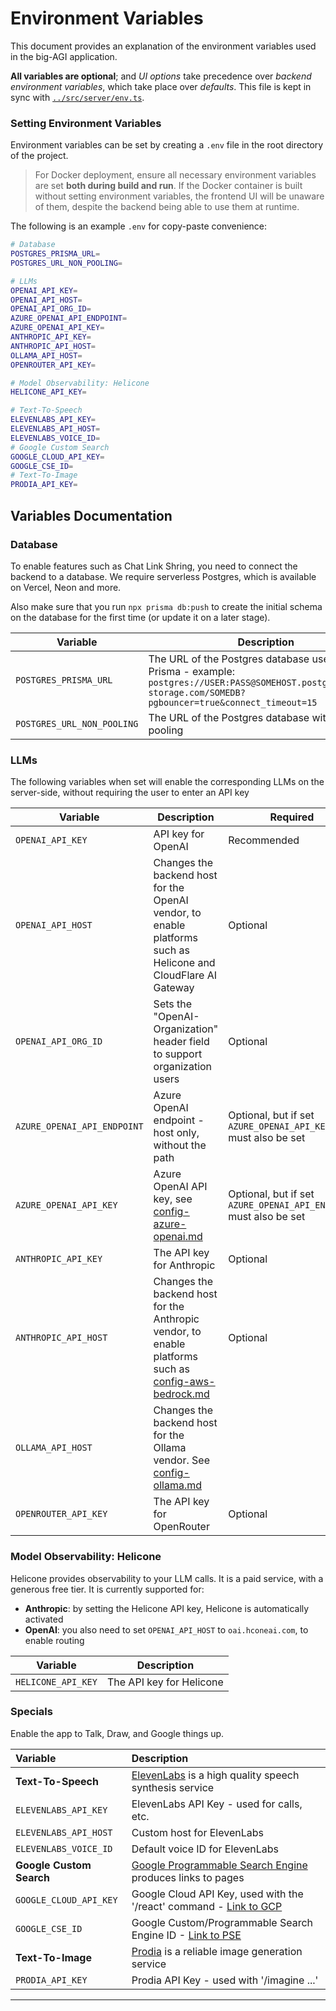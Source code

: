 # Environment Variables

This document provides an explanation of the environment variables used in the big-AGI application.

**All variables are optional**; and _UI options_ take precedence over _backend environment variables_,
which take place over _defaults_. This file is kept in sync with [`../src/server/env.ts`](../src/server/env.ts).

### Setting Environment Variables

Environment variables can be set by creating a `.env` file in the root directory of the project.

> For Docker deployment, ensure all necessary environment variables are set **both during build and run**.
> If the Docker container is built without setting environment variables, the frontend UI will be unaware
> of them, despite the backend being able to use them at runtime.

The following is an example `.env` for copy-paste convenience:

```bash
# Database
POSTGRES_PRISMA_URL=
POSTGRES_URL_NON_POOLING=

# LLMs
OPENAI_API_KEY=
OPENAI_API_HOST=
OPENAI_API_ORG_ID=
AZURE_OPENAI_API_ENDPOINT=
AZURE_OPENAI_API_KEY=
ANTHROPIC_API_KEY=
ANTHROPIC_API_HOST=
OLLAMA_API_HOST=
OPENROUTER_API_KEY=

# Model Observability: Helicone
HELICONE_API_KEY=

# Text-To-Speech
ELEVENLABS_API_KEY=
ELEVENLABS_API_HOST=
ELEVENLABS_VOICE_ID=
# Google Custom Search
GOOGLE_CLOUD_API_KEY=
GOOGLE_CSE_ID=
# Text-To-Image
PRODIA_API_KEY=
```

## Variables Documentation

### Database

To enable features such as Chat Link Shring, you need to connect the backend to a database. We require
serverless Postgres, which is available on Vercel, Neon and more.

Also make sure that you run `npx prisma db:push` to create the initial schema on the database for the
first time (or update it on a later stage).

| Variable                   | Description                                                                                                                                                     |
|----------------------------|-----------------------------------------------------------------------------------------------------------------------------------------------------------------|
| `POSTGRES_PRISMA_URL`      | The URL of the Postgres database used by Prisma - example: `postgres://USER:PASS@SOMEHOST.postgres.vercel-storage.com/SOMEDB?pgbouncer=true&connect_timeout=15` |
| `POSTGRES_URL_NON_POOLING` | The URL of the Postgres database without pooling                                                                                                                |

### LLMs

The following variables when set will enable the corresponding LLMs on the server-side, without
requiring the user to enter an API key

| Variable                    | Description                                                                                                                   | Required                                                          |
|-----------------------------|-------------------------------------------------------------------------------------------------------------------------------|-------------------------------------------------------------------|
| `OPENAI_API_KEY`            | API key for OpenAI                                                                                                            | Recommended                                                       |
| `OPENAI_API_HOST`           | Changes the backend host for the OpenAI vendor, to enable platforms such as Helicone and CloudFlare AI Gateway                | Optional                                                          |
| `OPENAI_API_ORG_ID`         | Sets the "OpenAI-Organization" header field to support organization users                                                     | Optional                                                          |
| `AZURE_OPENAI_API_ENDPOINT` | Azure OpenAI endpoint - host only, without the path                                                                           | Optional, but if set `AZURE_OPENAI_API_KEY` must also be set      |
| `AZURE_OPENAI_API_KEY`      | Azure OpenAI API key, see [config-azure-openai.md](config-azure-openai.md)                                                    | Optional, but if set `AZURE_OPENAI_API_ENDPOINT` must also be set |
| `ANTHROPIC_API_KEY`         | The API key for Anthropic                                                                                                     | Optional                                                          |
| `ANTHROPIC_API_HOST`        | Changes the backend host for the Anthropic vendor, to enable platforms such as [config-aws-bedrock.md](config-aws-bedrock.md) | Optional                                                          |
| `OLLAMA_API_HOST`           | Changes the backend host for the Ollama vendor. See [config-ollama.md](config-ollama.md)                                      |                                                                   |
| `OPENROUTER_API_KEY`        | The API key for OpenRouter                                                                                                    | Optional                                                          |

### Model Observability: Helicone

Helicone provides observability to your LLM calls. It is a paid service, with a generous free tier.
It is currently supported for:

- **Anthropic**: by setting the Helicone API key, Helicone is automatically activated
- **OpenAI**: you also need to set `OPENAI_API_HOST` to `oai.hconeai.com`, to enable routing

| Variable           | Description              |
|--------------------|--------------------------|
| `HELICONE_API_KEY` | The API key for Helicone |

### Specials

Enable the app to Talk, Draw, and Google things up.

| Variable                 | Description                                                                                                             |
|:-------------------------|:------------------------------------------------------------------------------------------------------------------------|
| **Text-To-Speech**       | [ElevenLabs](https://elevenlabs.io/) is a high quality speech synthesis service                                         |
| `ELEVENLABS_API_KEY`     | ElevenLabs API Key - used for calls, etc.                                                                               |
| `ELEVENLABS_API_HOST`    | Custom host for ElevenLabs                                                                                              |
| `ELEVENLABS_VOICE_ID`    | Default voice ID for ElevenLabs                                                                                         |
| **Google Custom Search** | [Google Programmable Search Engine](https://programmablesearchengine.google.com/about/)  produces links to pages        |
| `GOOGLE_CLOUD_API_KEY`   | Google Cloud API Key, used with the '/react' command - [Link to GCP](https://console.cloud.google.com/apis/credentials) |
| `GOOGLE_CSE_ID`          | Google Custom/Programmable Search Engine ID - [Link to PSE](https://programmablesearchengine.google.com/)               |
| **Text-To-Image**        | [Prodia](https://prodia.com/) is a reliable image generation service                                                    |
| `PRODIA_API_KEY`         | Prodia API Key - used with '/imagine ...'                                                                               |

---



